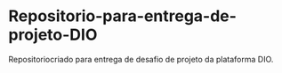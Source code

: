 # Repositorio-para-entrega-de-projeto-DIO
Repositoriocriado para entrega de desafio de projeto da plataforma DIO.
